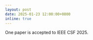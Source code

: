 ```yaml
---
layout: post
date: 2025-01-23 12:00:00+0800
inline: true
---
```


One paper is accepted to IEEE CSF 2025.